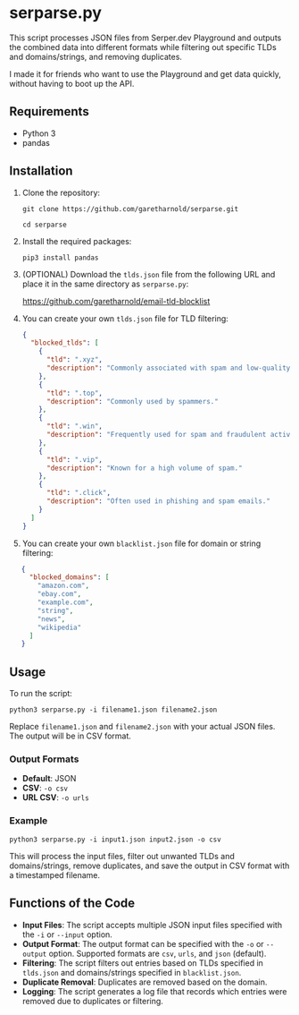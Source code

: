 # serparse.py

This script processes JSON files from Serper.dev Playground and outputs the combined data into different formats while filtering out specific TLDs and domains/strings, and removing duplicates.

I made it for friends who want to use the Playground and get data quickly, without having to boot up the API.

## Requirements

- Python 3
- pandas

## Installation

1. Clone the repository:

   ```git clone https://github.com/garetharnold/serparse.git```
   
   ```cd serparse```

2. Install the required packages:
   
   ```pip3 install pandas```

3. (OPTIONAL) Download the `tlds.json` file from the following URL and place it in the same directory as `serparse.py`:

   https://github.com/garetharnold/email-tld-blocklist

4. You can create your own `tlds.json` file for TLD filtering:

   ```json
   {
     "blocked_tlds": [
       {
         "tld": ".xyz",
         "description": "Commonly associated with spam and low-quality emails."
       },
       {
         "tld": ".top",
         "description": "Commonly used by spammers."
       },
       {
         "tld": ".win",
         "description": "Frequently used for spam and fraudulent activities."
       },
       {
         "tld": ".vip",
         "description": "Known for a high volume of spam."
       },
       {
         "tld": ".click",
         "description": "Often used in phishing and spam emails."
       }
     ]
   }
   ```

5. You can create your own `blacklist.json` file for domain or string filtering:

```json
   {
     "blocked_domains": [
       "amazon.com",
       "ebay.com",
       "example.com",
       "string",
       "news",
       "wikipedia"
     ]
   }
```

## Usage

To run the script:

```python3 serparse.py -i filename1.json filename2.json```

Replace `filename1.json` and `filename2.json` with your actual JSON files. The output will be in CSV format.

### Output Formats

- **Default**: JSON
- **CSV**: `-o csv`
- **URL CSV**: `-o urls`

### Example

```python3 serparse.py -i input1.json input2.json -o csv```

This will process the input files, filter out unwanted TLDs and domains/strings, remove duplicates, and save the output in CSV format with a timestamped filename.

## Functions of the Code

- **Input Files**: The script accepts multiple JSON input files specified with the `-i` or `--input` option.
- **Output Format**: The output format can be specified with the `-o` or `--output` option. Supported formats are `csv`, `urls`, and `json` (default).
- **Filtering**: The script filters out entries based on TLDs specified in `tlds.json` and domains/strings specified in `blacklist.json`.
- **Duplicate Removal**: Duplicates are removed based on the domain.
- **Logging**: The script generates a log file that records which entries were removed due to duplicates or filtering.